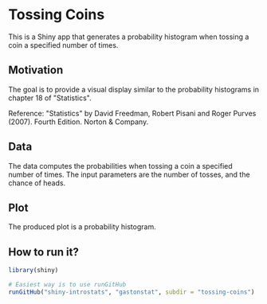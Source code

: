 # Tossing Coins

This is a Shiny app that generates a probability histogram when tossing
a coin a specified number of times.


## Motivation

The goal is to provide a visual display similar to the probability histograms
in chapter 18 of "Statistics".

Reference: "Statistics" by David Freedman, Robert Pisani and Roger Purves (2007). Fourth Edition. Norton & Company.


## Data

The data computes the probabilities when tossing a coin a specified number of times.
The input parameters are the number of tosses, and the chance of heads.


## Plot

The produced plot is a probability histogram.


## How to run it?

```R
library(shiny)

# Easiest way is to use runGitHub
runGitHub("shiny-introstats", "gastonstat", subdir = "tossing-coins")
```
